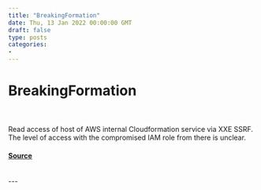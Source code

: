 ```yaml
---
title: "BreakingFormation"
date: Thu, 13 Jan 2022 00:00:00 GMT
draft: false
type: posts
categories: 
- 
---
```

# BreakingFormation

<br/>

<br/>
Read access of host of AWS internal Cloudformation service via XXE SSRF. The level of access with the compromised IAM role from there is unclear.

#### [Source](https://www.cloudvulndb.org/breakingformation)

<br/>
---
